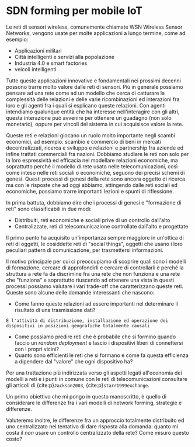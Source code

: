 # SDN forming per mobile IoT

Le reti di sensori wireless, comunemente chiamate WSN Wireless Sensor Networks, vengono usate per molte applicazioni a
lungo termine, come ad esempio:
* Applicazioni militari
* Città intelligenti e servizi alla popolazione
* Industria 4.0 e smart factories
* veicoli intelligenti

Tutte queste applicazioni innovative e fondamentali nei prossimi decenni possono trarre molto valore dalle reti di 
sensori. Più in generale possiamo pensare ad una rete come ad un modello che cerca di catturare la complessità delle 
relazioni e delle varie ricombinazioni ed interazioni fra loro e gli agenti fra i quali si esplicano queste relazioni.
Con agenti intendiamo qualunque entità che ha interesse nell'interagire con gli altri, questa interazione può avvenire
per ottenere un guadagno (non solo monetario), oppure per vincoli del sistema in cui acquisisce valore la rete.

Queste reti e relazioni giocano un ruolo molto importante negli scambi economici, ad esempio: scambio e commercio di beni
in mercati decentralizzati, ricerca e sviluppo e relazioni e partnership fra aziende ed infine trattati commerciali
fra nazioni. Dobbiamo studiare le reti non solo per la loro espressività ed efficacia nel modellare relazioni economiche,
ma soprattutto perché il modello di rete usato nelle telecomunicazioni, così come inteso nelle reti sociali o economiche,
seguono dei precisi schemi di genesi. Questi processi di genesi della rete sono ancora oggetto di ricerca ma con le
risposte che ad oggi abbiamo, attingendo dalle reti sociali ed economiche, possiamo trarre importanti lezioni e spunti
di riflessione. 

In prima battuta, dobbiamo dire che i processi di genesi e "formazione di reti" sono classificabili in due modi:
* Distribuiti, reti economiche e sociali prive di un controllo dall'alto
* Centralizzate, reti di telecomunicazione controllate dall'alto e progettate

Il primo punto ha acquisito un'importanza sempre maggiore in un'ottica di reti di oggetti, le cosiddette reti di "social
things", oggetti che usano i loro peculiari pattern di comunicazione, per trasmettersi informazioni. 

Il motivo principale per cui ci preoccupiamo di scoprire quali sono i modelli di formazione, cercare di approfondirli e
cercare di controllarli è perché la struttura a rete fa da discrimine fra una rete che non funziona e una rete che 
"funziona" e soprattutto riuscendo ad ottenere una vista in questi processi possiamo valutare i vari trade-off che 
caratterizzano queste reti. Queste sono alcune delle domande interessanti che nascono:
* Come fanno queste relazioni ad essere importanti nel determinare il risultato di una trasmissione dati?
```{margin} Random deployment
È l'attività di distribuzione, installazione ed operazione dei dispositivi in posizioni geografiche totalmente causali 
```
* Come possiamo predire reti che è probabile che si formino quando faccio un *random deployment* e lascio i dispositivi 
liberi di connettersi con i propri vicini?
* Quanto sono efficienti le reti che si formano e come fa questa efficienza a dipendere dal "valore" che ogni dispositivo
ha?

Per una trattazione più indirizzata verso gli aspetti legati all'economia dei modelli a reti e i punti in comune con le 
reti di telecomunicazioni consultare gli articoli di {cite:p}`Jackson2003`, {cite:p}`starr1999exchange`.

Un primo obiettivo che mi pongo in questo manoscritto, è quello di considerare le differenze fra i vari modelli di network
forming, strategie e differenze. 

Valuteremo inoltre, le differenze fra un approccio totalmente distribuito ed uno 
centralizzato nel tentativo di dare risposta alla domanda: quanto mi costa il *non* usare un controllo centralizzato della 
rete? Come misuro questo costo?